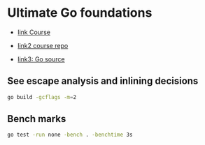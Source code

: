 # Ultimate Go foundations

- [link Course](https://courses.ardanlabs.com/courses/take/ultimate-go-advanc-concepts/lessons/7434939-10-8-drop-pattern)

- [link2 course repo](https://github.com/ardanlabs/gotraining)

- [link3: Go source](https://github.com/golang/go)

## See escape analysis and inlining decisions

```sh
go build -gcflags -m=2
```

## Bench marks

```sh
go test -run none -bench . -benchtime 3s
```
